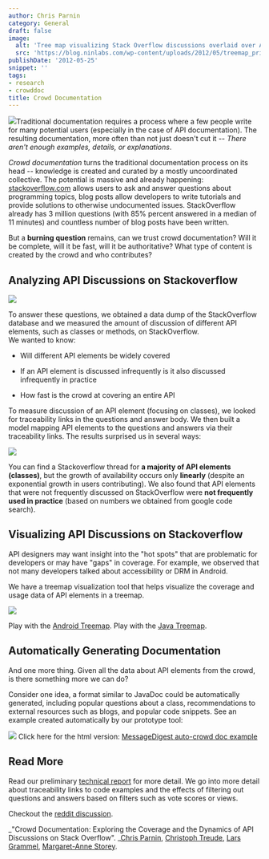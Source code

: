 ```yaml
---
author: Chris Parnin
category: General
draft: false
image:
  alt: 'Tree map visualizing Stack Overflow discussions overlaid over Android classes'
  src: 'https://blog.ninlabs.com/wp-content/uploads/2012/05/treemap_print.png'
publishDate: '2012-05-25'
snippet: ''
tags:
- research
- crowddoc
title: Crowd Documentation
---
```


[![](https://blog.ninlabs.com/wp-content/uploads/2012/05/CrowdDocModelSmall.png)](https://blog.ninlabs.com/wp-content/uploads/2012/05/CrowdDocModelSmall.png)Traditional documentation requires a process where a few people write for many potential users (especially in the case of API documentation). The resulting documentation, more often than not just doesn't cut it -- _There aren't enough examples, details, or explanations_.

_Crowd documentation_ turns the traditional documentation process on its head -- knowledge is created and curated by a mostly uncoordinated collective. The potential is massive and already happening: [stackoverflow.com](https://stackoverflow.com) allows users to ask and answer questions about programming topics, blog posts allow developers to write tutorials and provide solutions to otherwise undocumented issues. StackOverflow already has 3 million questions (with 85% percent answered in a median of 11 minutes) and countless number of blog posts have been written.

But a **burning question** remains, can we trust crowd documentation?  Will it be complete, will it be fast, will it be authoritative?  What type of content is created by the crowd and who contributes?



## Analyzing API Discussions on Stackoverflow


[![](https://blog.ninlabs.com/wp-content/uploads/2012/05/ZoomButtonsControllerExampleFitted.png)](https://blog.ninlabs.com/wp-content/uploads/2012/05/ZoomButtonsControllerExampleFitted.png)

To answer these questions, we obtained a data dump of the StackOverflow database and we measured the amount of discussion of different API elements, such as classes or methods, on StackOverflow.  
We wanted to know:



   
  * Will different API elements be widely covered

   
  * If an API element is discussed infrequently is it also discussed infrequently in practice

   
  * How fast is the crowd at covering an entire API



To measure discussion of an API element (focusing on classes), we looked for traceability links in the questions and answer body. We then built a model mapping API elements to the questions and answers via their traceability links.  The results surprised us in several ways:

[![](https://blog.ninlabs.com/wp-content/uploads/2012/05/ApiSaturation.png)](https://blog.ninlabs.com/wp-content/uploads/2012/05/ApiSaturation.png)

You can find a Stackoverflow thread for **a majority of API elements (classes)**, but the growth of availability occurs only **linearly** (despite an exponential growth in users contributing).  We also found that API elements that were not frequently discussed on StackOverflow were **not frequently used in practice** (based on numbers we obtained from google code search).



## Visualizing API Discussions on Stackoverflow


API designers may want insight into the "hot spots" that are problematic for developers or may have "gaps" in coverage. For example, we observed that not many developers talked about accessibility or DRM in Android.  

We have a treemap visualization tool that helps visualize the coverage and usage data of API elements in a treemap.

[![](https://blog.ninlabs.com/wp-content/uploads/2012/05/treemap_print.png)](https://blog.ninlabs.com/wp-content/uploads/2012/05/treemap_print.png)

Play with the [Android Treemap](http://latest-print.crowd-documentation.appspot.com/?api=android).
Play with the [Java Treemap](http://latest-print.crowd-documentation.appspot.com/?api=java).




## Automatically Generating Documentation


And one more thing.  Given all the data about API elements from the crowd, is there something more we can do?

Consider one idea, a format similar to JavaDoc could be automatically generated, including popular questions about a class, recommendations to external resources such as blogs, and popular code snippets. See an example created automatically by our prototype tool:

[![](https://blog.ninlabs.com/wp-content/uploads/2012/05/MessageDigestCrowdDoc.png)](https://blog.ninlabs.com/wp-content/uploads/2012/05/MessageDigestCrowdDoc.png)
Click here for the html version: [MessageDigest auto-crowd doc example](http://se.ninlabs.com/exp/crowd/examples/MessageDigest.html)



## Read More

Read our preliminary [technical report](https://chrisparnin.me/pdf/crowddoc.pdf) for more detail. We go into more detail about traceability links to code examples and the effects of filtering out questions and answers based on filters such as vote scores or views.

Checkout the [reddit discussion](https://www.reddit.com/r/programming/comments/u78yx/crowd_documentation_stackoverflow_discussions_of/).

_"Crowd Documentation: Exploring the Coverage and the Dynamics of API Discussions on Stack Overflow". _[Chris Parnin](https://chrisparnin.me), [Christoph Treude](https://www.ctreude.ca/), [Lars Grammel](https://sites.google.com/site/larsgrammel/), [Margaret-Anne Storey](https://webhome.cs.uvic.ca/~mstorey).